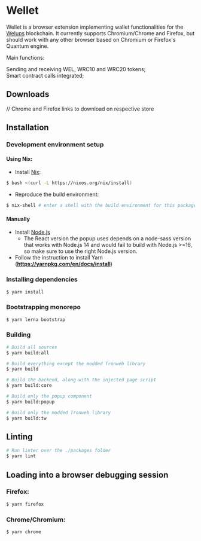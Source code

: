# Wellet  

Wellet is a browser extension implementing wallet functionalities for the
[Welups](https://welups.com) blockchain. It currently supports Chromium/Chrome and
Firefox, but should work with any other browser based on Chromium or Firefox's Quantum
engine.

Main functions:    

Sending and receiving WEL, WRC10 and WRC20 tokens;  
Smart contract calls integrated;    


## Downloads
// Chrome and Firefox links to download on respective store

## Installation

### Development environment setup

#### Using Nix:

* Install [Nix](https://nixos.org/manual/nix/stable/introduction.html):
```sh
$ bash <(curl -L https://nixos.org/nix/install)
```
* Reproduce the build environment:
```sh
$ nix-shell # enter a shell with the build environment for this package
```

#### Manually
* Install [Node.js](https://nodejs.org/en/download)
  * The React version the popup uses depends on a node-sass version that works with Node.js
  14 and would fail to build with Node.js >=16, so make sure to use the right Node.js
  version.
* Follow the instruction to install Yarn (**https://yarnpkg.com/en/docs/install**)

### Installing dependencies
```sh
$ yarn install
```
### Bootstrapping monorepo
```sh
$ yarn lerna bootstrap 
```

### Building
```sh
# Build all sources
$ yarn build:all
```

```sh
# Build everything except the modded Tronweb library
$ yarn build
```

```sh
# Build the backend, along with the injected page script
$ yarn build:core
```

```sh
# Build only the popup component
$ yarn build:popup
```

```sh
# Build only the modded Tronweb library
$ yarn build:tw
```

## Linting
```sh
# Run linter over the ./packages folder
$ yarn lint
```

## Loading into a browser debugging session
### Firefox:
```sh
$ yarn firefox
```
### Chrome/Chromium:
```sh
$ yarn chrome
```
